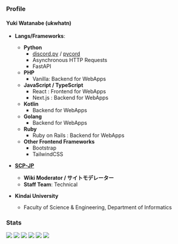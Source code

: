 ### Profile

#### Yuki Watanabe (ukwhatn)

* **Langs/Frameworks**:
  * **Python**
    * [discord.py](https://github.com/Rapptz/discord.py) / [pycord](https://github.com/Pycord-Development/pycord)
    * Asynchronous HTTP Requests
    * FastAPI
  * **PHP**
    * Vanilla: Backend for WebApps
  * **JavaScript / TypeScript**
    * React : Frontend for WebApps
    * Next.js : Backend for WebApps
  * **Kotlin**
    * Backend for WebApps
  * **Golang**
    * Backend for WebApps
  * **Ruby**
    * Ruby on Rails : Backend for WebApps
  * **Other Frontend Frameworks**
    * Bootstrap
    * TailwindCSS

* **[SCP-JP](http://scp-jp.wikidot.com)**
  * **Wiki Moderator / サイトモデレーター**
  * **Staff Team**: Technical

* **Kindai University**
  * Faculty of Science & Engineering, Department of Informatics





### Stats
![](https://github-profile-summary-cards.vercel.app/api/cards/profile-details?username=ukwhatn&theme=monokai)
![](http://github-profile-summary-cards.vercel.app/api/cards/repos-per-language?username=ukwhatn&theme=monokai)
![](http://github-profile-summary-cards.vercel.app/api/cards/most-commit-language?username=ukwhatn&theme=monokai)
![](http://github-profile-summary-cards.vercel.app/api/cards/stats?username=ukwhatn&theme=monokai)
![](http://github-profile-summary-cards.vercel.app/api/cards/productive-time?username=ukwhatn&theme=monokai&utcOffset=9)
![](https://github-profile-trophy.vercel.app/?username=ukwhatn&theme=monokai)
